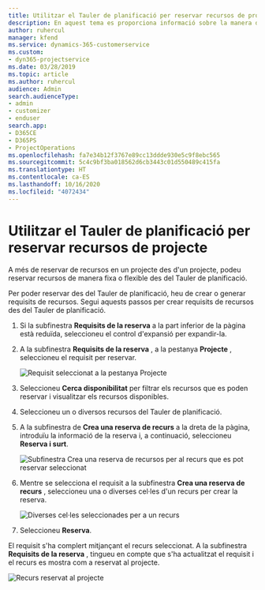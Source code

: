 ```yaml
---
title: Utilitzar el Tauler de planificació per reservar recursos de projecte
description: En aquest tema es proporciona informació sobre la manera de reservar els recursos.
author: ruhercul
manager: kfend
ms.service: dynamics-365-customerservice
ms.custom:
- dyn365-projectservice
ms.date: 03/28/2019
ms.topic: article
ms.author: ruhercul
audience: Admin
search.audienceType:
- admin
- customizer
- enduser
search.app:
- D365CE
- D365PS
- ProjectOperations
ms.openlocfilehash: fa7e34b12f3767e89cc13ddde930e5c9f8ebc565
ms.sourcegitcommit: 5c4c9bf3ba018562d6cb3443c01d550489c415fa
ms.translationtype: HT
ms.contentlocale: ca-ES
ms.lasthandoff: 10/16/2020
ms.locfileid: "4072434"
---
```

# <a name="use-the-schedule-board-to-book-project-resources"></a>Utilitzar el Tauler de planificació per reservar recursos de projecte

A més de reservar de recursos en un projecte des d'un projecte, podeu reservar recursos de manera fixa o flexible des del Tauler de planificació.

Per poder reservar des del Tauler de planificació, heu de crear o generar requisits de recursos. Segui aquests passos per crear requisits de recursos des del Tauler de planificació.

1. Si la subfinestra **Requisits de la reserva** a la part inferior de la pàgina està reduïda, seleccioneu el control d'expansió per expandir-la.
2. A la subfinestra **Requisits de la reserva** , a la pestanya **Projecte** , seleccioneu el requisit per reservar.

    ![Requisit seleccionat a la pestanya Projecte](media/Resource-Management-image73.png)

3. Seleccioneu **Cerca disponibilitat** per filtrar els recursos que es poden reservar i visualitzar els recursos disponibles. 
4. Seleccioneu un o diversos recursos del Tauler de planificació. 
5. A la subfinestra de **Crea una reserva de recurs** a la dreta de la pàgina, introduïu la informació de la reserva i, a continuació, seleccioneu **Reserva i surt**.

    ![Subfinestra Crea una reserva de recursos per al recurs que es pot reservar seleccionat](media/Resource-Management-image74.png)

6. Mentre se selecciona el requisit a la subfinestra **Crea una reserva de recurs** , seleccioneu una o diverses cel·les d'un recurs per crear la reserva.

    ![Diverses cel·les seleccionades per a un recurs](media/Resource-Management-image75.png)

7. Seleccioneu **Reserva**.

El requisit s'ha complert mitjançant el recurs seleccionat. A la subfinestra **Requisits de la reserva** , tingueu en compte que s'ha actualitzat el requisit i el recurs es mostra com a reservat al projecte.

![Recurs reservat al projecte](media/Resource-Management-image76.png)
